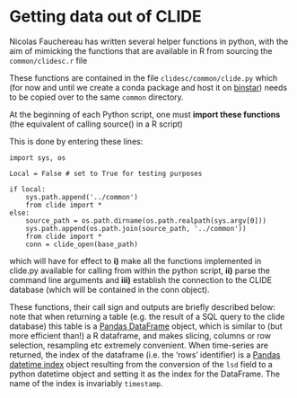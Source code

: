 # Getting data out of CLIDE

Nicolas Fauchereau has written several helper functions in python, with the aim of mimicking the functions that are available in R from sourcing the ```common/clidesc.r``` file

These functions are contained in the file ```clidesc/common/clide.py``` which (for now and until we create a conda package and host it on [binstar](https://binstar.org/nicolasfauchereau)) needs to be copied over to the same ```common``` directory.

At the beginning of each Python script, one must **import these functions** (the equivalent of calling source() in a R script) 

This is done by entering these lines: 

    import sys, os

    Local = False # set to True for testing purposes

    if local: 
        sys.path.append('../common') 
        from clide import * 
    else: 
        source_path = os.path.dirname(os.path.realpath(sys.argv[0]))
        sys.path.append(os.path.join(source_path, '../common'))
        from clide import * 
        conn = clide_open(base_path)

which will have for effect to **i)** make all the functions implemented in clide.py available for calling from within the python script, **ii)** parse the command line arguments and **iii)** establish the connection to the CLIDE database (which will be contained in the conn object). 

These functions, their call sign and outputs are briefly described below: note that when returning a table (e.g. the result of a SQL query to the clide database) this table is a [Pandas DataFrame](http://pandas.pydata.org/pandas-docs/dev/dsintro.html#dataframe) object, which is similar to (but more efficient than!) a R dataframe, and makes slicing, columns or row selection, resampling etc extremely convenient. When time-series are returned, the index of the dataframe (i.e. the ‘rows’ identifier) is a [Pandas datetime index](http://pandas.pydata.org/pandas-docs/dev/generated/pandas.DatetimeIndex.html) object resulting from the conversion of the ```lsd``` field to a python datetime object and setting it as the index for the DataFrame. The name of the index is invariably ```timestamp```.





